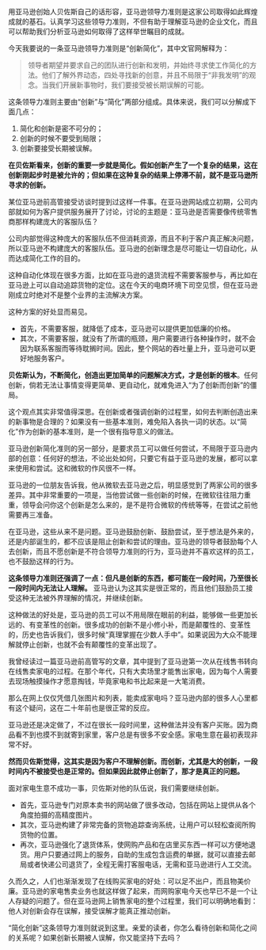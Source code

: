 用亚马逊创始人贝佐斯自己的话形容，亚马逊领导力准则是这家公司取得如此辉煌成就的基石。认真学习这些领导力准则，不但有助于理解亚马逊的企业文化，而且可以帮助我们分析亚马逊如何取得了这样举世瞩目的成就。

今天我要说的一条亚马逊领导力准则是“创新简化”，其中文官网解释为：

> 领导者期望并要求自己的团队进行创新和发明，并始终寻求使工作简化的方法。他们了解外界动态，四处寻找新的创意，并且不局限于“非我发明”的观念。当我们开展新事物时，我们要接受被长期误解的可能。

这条领导力准则主要由“创新”与“简化”两部分组成。具体来说，我们可以分解成下面几点：

1. 简化和创新是密不可分的；
2. 创新的时候不要受到局限；
3. 创新要接受长期被误解。

**在贝佐斯看来，创新的重要一步就是简化。假如创新产生了一个复杂的结果，这在创新刚起步时是被允许的；但如果在这种复杂的结果上停滞不前，就不是亚马逊所寻求的创新。**

某位亚马逊前高管接受访谈时提到过这样一件事。在亚马逊网站成立初期，公司内部就如何为客户提供服务展开了讨论，讨论的主题是：亚马逊是否需要像传统零售商那样构建庞大的客服队伍？

公司内部觉得这种庞大的客服队伍不但消耗资源，而且不利于客户真正解决问题，所以亚马逊不构建庞大的客服队伍。亚马逊的创新理念是尽可能让一切自动化，从而达成简化工作的目的。

这种自动化体现在很多方面，比如在亚马逊的退货流程不需要客服参与，再比如在亚马逊上可以自动追踪货物的定位。这在今天的电商环境下司空见惯，但在亚马逊刚成立时绝对不是整个业界的主流解决方案。

这种方案的好处显而易见。

- 首先，不需要客服，就降低了成本，亚马逊可以提供更加低廉的价格。
- 其次，不需要客服，就没有了所谓的瓶颈，用户需要进行各种操作时，就不会因为联系客服而等待耽搁时间。因此，整个网站的吞吐量上升，亚马逊可以更好地服务客户。

**贝佐斯认为，不断简化，创造出更加简单的问题解决方式，才是创新的根本**。任何创新，倘若无法让事情变得更简单、更自动化，就难免进入“为了创新而创新”的僵局。

这个观点其实非常值得深思。在创新或者强调创新的过程里，如何去判断创造出来的新事物是合理的？如果没有一些基本准则，难免陷入各执一词的状态。以“简化”作为创新的基本准则，是一个很有指导意义的做法。

亚马逊创新简化准则的另一部分，是要求员工可以做任何尝试，不局限于亚马逊内部的创意：任何好的想法，不论出处如何，只要它有益于亚马逊的发展，都可以拿来使用和尝试。这和微软的作风很不一样。

亚马逊的一位朋友告诉我，他从微软去亚马逊之后，明显感觉到了两家公司的很多差异。其中非常重要的一项是，当他尝试做一些创新的时候，在微软往往阻力重重，领导会问你这个创新是怎么来的，是不是符合微软的传统等等，在尝试之前他需要再三准备。

在亚马逊，这些从来不是问题。亚马逊鼓励创新、鼓励尝试，至于想法是外来的，还是内部诞生的，都不应该是阻止创新和尝试的理由。亚马逊的领导者鼓励每个人去创新，而且不愿创新是不符合领导力准则的行为，亚马逊并不喜欢这样的员工，也不鼓励这样的行为。

**这条领导力准则还强调了一点：但凡是创新的东西，都可能在一段时间，乃至很长一段时间内无法让人理解。** 亚马逊认为这其实是很正常的，而且他们鼓励员工接受这种无法被外界理解的情况，并继续创新。

这种做法的好处是，亚马逊的员工可以不用局限在眼前的利益，能够做一些更加长远的、有变革性的创新。很多成功的创新不是小修小补，而是颠覆性的、变革性的，历史也告诉我们，很多时候“真理掌握在少数人手中”。如果说因为大众不能理解就停止创新，也就不会有颠覆性的变革出现了。

我曾经读过一篇亚马逊前高管写的文章，其中提到了亚马逊第一次从在线售书转向在线售卖家电的过程。在那个年代，只有大卖场里才能售出家电，因为每个人需要去现场触摸操作才愿意掏钱，毕竟家电和书比起来是一大笔消费。

那么在网上仅仅凭借几张图片和列表，能卖成家电吗？亚马逊内部的很多人心里都有这个疑问，这在二十年前也是很正常的反应。

亚马逊还是决定做了，不过在很长一段时间里，这种做法并没有客户买账。因为商品看不到也摸不到就寄到家里，客户总是有很多不安全感。家电生意在最初表现非常不好。

**然而贝佐斯觉得，这其实是因为客户不理解创新。而创新，尤其是大的创新，一段时间内不被接受也是正常的。但如果因此就停止创新了，那才是真正的问题。**

面对家电生意不成功一事，贝佐斯对他的队伍说，我们需要继续创新。

- 首先，亚马逊专门对原本卖书的网站做了很多改动，包括在网站上提供从各个角度拍摄的高精度图片。
- 其次，亚马逊构建了非常完备的货物追踪查询系统，让用户可以轻松查阅所购货物的位置。
- 再次，亚马逊强化了退货体系，使网购产品和在店里买东西一样可以方便地退货。用户只要通过网上的服务，自助的生成包含运费的单据，就可以直接去邮局或者快递公司退货了，全程无需打客服电话，无需和亚马逊进行人工交流。

久而久之，人们也渐渐发现了在线购买家电的好处：可以足不出户，而且物美价廉。亚马逊的家电售卖业务也就这样做了起来，而网购家电今天也早已不是一个让人存疑的问题了。但在亚马逊网上销售家电的整个过程里，我们可以明确地看到：他人对创新会存在误解，接受误解才能真正推动创新。

“简化创新”这条领导力准则就说到这里。亲爱的读者，你怎么看待创新和简化之间的关系呢？如果创新长期被人误解，你又能坚持下去吗？